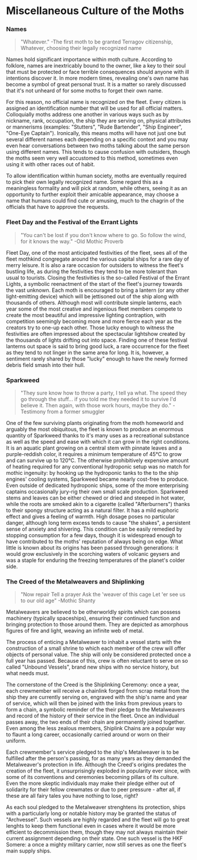 # Miscellaneous Culture of the Moths

### Names

>"Whatever."
-The first moth to be granted Terragov citizenship, Whatever, choosing their legally recognized name

Names hold significant importance within moth culture. According to folklore, names are inextricably bound to the owner, like a key to their soul that must be protected or face terrible consequences should anyone with ill intentions discover it. In more modern times, revealing one's own name has become a symbol of great personal trust. It is a matter so rarely discussed that it's not unheard of for some moths to forget their own name.

For this reason, no official name is recognized on the fleet. Every citizen is assigned an identification number that will be used for all official matters. Colloquially moths address one another in various ways such as by nickname, rank, occupation, the ship they are serving on, physical attributes or mannerisms (examples: "Stutters", "Rude Bartender", "Ship Engineer", "One-Eye Captain"). Ironically, this means moths will have not just one but several different names each depending on a specific context and you may even hear conversations between two moths talking about the same person using different names. This tends to cause confusion with outsiders, though the moths seem very well accustomed to this method, sometimes even using it with other races out of habit.

To allow identification within human society, moths are eventually required to pick their own legally recognized name. Some regard this as a meaningless formality and will pick at random, while others, seeing it as an opportunity to further exploit their amicable appearance, may choose a name that humans could find cute or amusing, much to the chagrin of the officials that have to approve the requests.

### Fleet Day and the Festival of the Errant Lights

>"You can't be lost if you don't know where to go. So follow the wind, for it knows the way."
-Old Mothic Proverb

Fleet Day, one of the most anticipated festivities of the fleet, sees all of the fleet mothkind congregate around the various capital ships for a rare day of merry leisure. It is also a rare occasion for outsiders to witness the fleet's bustling life, as during the festivities they tend to be more tolerant than usual to tourists.
Closing the festivities is the so-called Festival of the Errant Lights, a symbolic reenactment of the start of the fleet's journey towards the vast unknown. Each moth is encouraged to bring a lantern (or any other light-emitting device) which will be jettisoned out of the ship along with thousands of others. 
Although most will contribute simple lanterns, each year some of the most creative and ingenious fleet members compete to create the most beautiful and impressive lighting contraption, with competition seemingly becoming more and more fierce each year as the creators try to one-up each other.
Those lucky enough to witness the festivities are often impressed about the spectacular lightshow created by the thousands of lights drifting out into space.
Finding one of these festival lanterns out space is said to bring good luck, a rare occurrence for the fleet as they tend to not linger in the same area for long. It is, however, a sentiment rarely shared by those "lucky" enough to have the newly formed debris field smash into their hull.

### Sparkweed

>"They sure know how to throw a party, I tell ya what. The speed they go through the stuff... if you told me they needed it to survive I'd believe it. Then again, with those work hours, maybe they do."
-Testimony from a former smuggler

One of the few surviving plants originating from the moth homeworld and arguably the most obiquitous, the fleet is known to produce an enormous quantity of Sparkweed thanks to it's many uses as a recreational substance as well as the speed and ease with which it can grow in the right conditions.
It is an aquatic plant growing on a central stem with pinnate leaves and a purple-reddish color, it requires a minimum temperature of 45°C to grow and can survive up to 120°C.
The otherwise prohibitively expensive amount of heating required for any conventional hydroponic setup was no match for mothic ingenuity: by hooking up the hydroponic tanks to the to the ship engines' cooling systems, Sparkweed became nearly cost-free to produce. Even outside of dedicated hydroponic ships, some of the more enterprising captains occasionally jury-rig their own small scale production.
Sparkweed stems and leaves can be either chewed or dried and steeped in hot water, while the roots are smoked akin to a cigarette (called "Afterburners") thanks to their spongy structure acting as a natural filter.
It has a mild euphoric effect and gives a feeling of warmth. High dosage poses no particular danger, although long term excess tends to cause "the shakes", a persistent sense of anxiety and shivering. This condition can be easily remedied by stopping consumption for a few days, though it is widespread enough to have contributed to the moths' reputation of always being on edge.
What little is known about its origins has been passed through generations: it would grow exclusively in the scorching waters of volcanic geysers and was a staple for enduring the freezing temperatures of the planet's colder side.

### The Creed of the Metalweavers and Shiplinking

>"Now repair
Tell a prayer
Ask the 'weaver of this cage
Let 'er see us to our old age"
-Mothic Shanty


Metalweavers are believed to be otherworldly spirits which can possess machinery (typically spaceships), ensuring their continued function and bringing protection to those around them. They are depicted as amorphous figures of fire and light, weaving an infinite web of metal. 

The process of enticing a Metalweaver to inhabit a vessel starts with the construction of a small shrine to which each member of the crew will offer objects of personal value. The ship will only be considered protected once a full year has passed. Because of this, crew is often reluctant to serve on so called "Unbound Vessels", brand new ships with no service history, but what needs must.

The cornerstone of the Creed is the Shiplinking Ceremony: once a year, each crewmember will receive a chainlink forged from scrap metal from the ship they are currently serving on, engraved with the ship's name and year of service, which will then be joined with the links from previous years to form a chain, a symbolic reminder of the  their pledge to the Metalweavers and record of the history of their service in the fleet. Once an individual passes away, the two ends of their chain are permanently joined together.
Even among the less zealous members, Shiplink Chains are a popular way to flaunt a long career, occasionally carried around or worn on their uniform.

Each crewmember's service pledged to the ship's Metalweaver is to be fulfilled after the person's passing, for as many years as they demanded the Metalweaver's protection in life. Although the Creed's origins predates the creation of the fleet, it unsurprisingly exploded in popularity ever since, with some of its conventions and ceremonies becoming pillars of its culture. Even the more skeptic individuals may make their pledge either out of solidarity for their fellow crewmates or due to peer pressure - after all, if these are all fairy tales you have nothing to lose, right?

As each soul pledged to the Metalweaver strenghtens its protection, ships with a particularly long or notable history may be granted the status of "Archvessel". Such vessels are highly regarded and the fleet will go to great lenghts to keep them functional even in cases where it would be more efficient to decommission them, though they may not always maintain their current assignment depending on their state. One such vessel is the HKF Somere: a once a mighty military carrier, now still serves as one the fleet's main supply ships.
